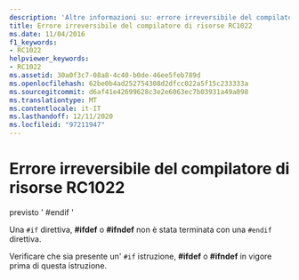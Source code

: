 ```yaml
---
description: 'Altre informazioni su: errore irreversibile del compilatore di risorse risorse RC1022'
title: Errore irreversibile del compilatore di risorse RC1022
ms.date: 11/04/2016
f1_keywords:
- RC1022
helpviewer_keywords:
- RC1022
ms.assetid: 30a0f3c7-08a8-4c40-b0de-46ee5feb789d
ms.openlocfilehash: 62be0b4ad252754308d2dfcc022a5f15c233333a
ms.sourcegitcommit: d6af41e42699628c3e2e6063ec7b03931a49a098
ms.translationtype: MT
ms.contentlocale: it-IT
ms.lasthandoff: 12/11/2020
ms.locfileid: "97211947"
---
```

# <a name="resource-compiler-fatal-error-rc1022"></a>Errore irreversibile del compilatore di risorse RC1022

previsto ' #endif '

Una `#if` direttiva, **#ifdef** o **#ifndef** non è stata terminata con una `#endif` direttiva.

Verificare che sia presente un' `#if` istruzione, **#ifdef** o **#ifndef** in vigore prima di questa istruzione.
